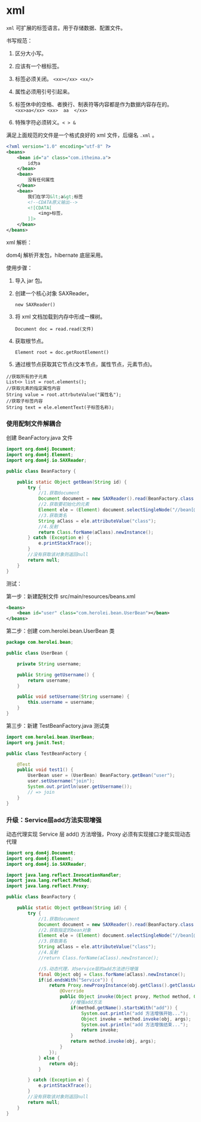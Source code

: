 # xml

`xml` 可扩展的标签语言。用于存储数据、配置文件。

书写规范：

1. 区分大小写。

2. 应该有一个根标签。

3. 标签必须关闭。 `<xx></xx> <xx/>`

4. 属性必须用引号引起来。
    <xx value="tt"></xx>

5. 标签休中的空格、者换行、制表符等内容都是作为数据内容存在的。`<xx>aa</xx> <xx>  aa  </xx>`

6. 特殊字符必须转义。`< > &`

满足上面规范的文件是一个格式良好的 xml 文件，后缀名 `.xml` 。

```xml
<?xml version="1.0" encoding="utf-8" ?>
<beans>
    <bean id="a" class="com.itheima.a">
        id为a
    </bean>
    <bean>
        没有任何属性
    </bean>
    <bean>
        我们在学习&lt;a&gt;标签
        <!--CDATA原义输出-->
        <![CDATA[
            <img>标签，
        ]]>
    </bean>
</beans>
```

xml 解析：

dom4j 解析开发包，hibernate 底层采用。

使用步骤：

1. 导入 jar 包。

2. 创建一个核心对象 SAXReader。

    `new SAXReader()`

3. 将 xml 文档加载到内存中形成一棵树。

    `Document doc = read.read(文件)`

4. 获取根节点。

    `Element root = doc.getRootElement()`

5. 通过根节点获取其它节点(文本节点，属性节点，元素节点)。

```
//获取所有的子元素
List<> list = root.elements();
//获取元素的指定属性内容
String value = root.attrbuteValue("属性名");
//获取子标签内容
String text = ele.elementText(子标签名称);
```

### 使用配制文件解耦合

创建 BeanFactory.java 文件

```java
import org.dom4j.Document;
import org.dom4j.Element;
import org.dom4j.io.SAXReader;

public class BeanFactory {

    public static Object getBean(String id) {
        try {
            //1.获取document
            Document document = new SAXReader().read(BeanFactory.class.getClassLoader().getResourceAsStream("beans.xml"));
            //2.获取要初始化的元素
            Element ele = (Element) document.selectSingleNode("//bean[@id='" + id + "']");
            //3.获取类名
            String aClass = ele.attributeValue("class");
            //4.反射
            return Class.forName(aClass).newInstance();
        } catch (Exception e) {
            e.printStackTrace();
        }
        //没有获取该对象则返回null
        return null;
    }
}
```
测试：

第一步：新建配制文件 src/main/resources/beans.xml

```xml
<beans>
    <bean id="user" class="com.herolei.bean.UserBean"></bean>
</beans>
```

第二步：创建 com.herolei.bean.UserBean 类

```java
package com.herolei.bean;

public class UserBean {

    private String username;

    public String getUsername() {
        return username;
    }

    public void setUsername(String username) {
        this.username = username;
    }
}
```

第三步：新建 TestBeanFactory.java 测试类

```java
import com.herolei.bean.UserBean;
import org.junit.Test;

public class TestBeanFactory {

    @Test
    public void test1() {
        UserBean user = (UserBean) BeanFactory.getBean("user");
        user.setUsername("join");
        System.out.println(user.getUsername());
        // => join
    }
}
```

### 升级：Service层add方法实现增强

动态代理实现 Service 层 add() 方法增强，Proxy 必须有实现接口才能实现动态代理

```java
import org.dom4j.Document;
import org.dom4j.Element;
import org.dom4j.io.SAXReader;

import java.lang.reflect.InvocationHandler;
import java.lang.reflect.Method;
import java.lang.reflect.Proxy;

public class BeanFactory {

    public static Object getBean(String id) {
        try {
            //1.获取document
            Document document = new SAXReader().read(BeanFactory.class.getClassLoader().getResourceAsStream("beans.xml"));
            //2.获取指定的bean对象
            Element ele = (Element) document.selectSingleNode("//bean[@id='" + id + "']");
            //3.获取类名
            String aClass = ele.attributeValue("class");
            //4.反射
            //return Class.forName(aClass).newInstance();

            //5.动态代理，对service层的add方法进行增强
            final Object obj = Class.forName(aClass).newInstance();
            if(id.endsWith("Service")) {
                return Proxy.newProxyInstance(obj.getClass().getClassLoader(), obj.getClass().getInterfaces(), new InvocationHandler() {
                    @Override
                    public Object invoke(Object proxy, Method method, Object[] args) throws Throwable {
                        //增强add方法
                        if(method.getName().startsWith("add")) {
                            System.out.println("add 方法增强开始...");
                            Object invoke = method.invoke(obj, args);
                            System.out.println("add 方法增强结束...");
                            return invoke;
                        }
                        return method.invoke(obj, args);
                    }
                });
            } else {
                return obj;
            }

        } catch (Exception e) {
            e.printStackTrace();
        }
        //没有获取该对象则返回null
        return null;
    }
}
```

